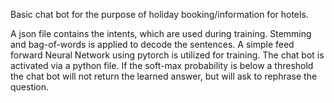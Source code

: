 Basic chat bot for the purpose of holiday booking/information for hotels. 

A json file contains the intents, which are used during training. Stemming and bag-of-words is applied to decode 
the sentences. A simple feed forward Neural Network using pytorch is utilized for training. 
The chat bot is activated via a python file. If the soft-max probability is below a threshold the chat bot will 
not return the learned answer, but will ask to rephrase the question.
